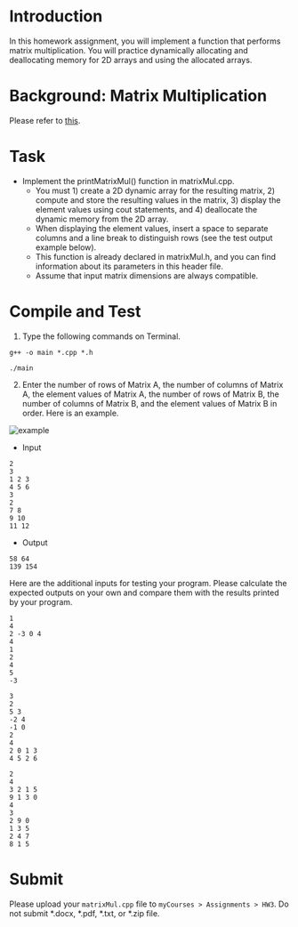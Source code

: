 # Introduction

In this homework assignment, you will implement a function that performs matrix multiplication. You will practice dynamically allocating and deallocating memory for 2D arrays and using the allocated arrays.


# Background: Matrix Multiplication

Please refer to [this](https://en.wikipedia.org/wiki/Matrix_multiplication#:~:text=In%20mathematics%2C%20particularly%20in%20linear,rows%20in%20the%20second%20matrix.).

# Task

* Implement the printMatrixMul() function in matrixMul.cpp.
  * You must 1) create a 2D dynamic array for the resulting matrix, 2) compute and store the resulting values in the matrix, 3) display the element values using cout statements, and 4) deallocate the dynamic memory from the 2D array.
  * When displaying the element values, insert a space to separate columns and a line break to distinguish rows (see the test output example below).
  * This function is already declared in matrixMul.h, and you can find information about its parameters in this header file.
  * Assume that input matrix dimensions are always compatible.

# Compile and Test

1. Type the following commands on Terminal.

```
g++ -o main *.cpp *.h
```
```
./main
```

2. Enter the number of rows of Matrix A, the number of columns of Matrix A, the element values of Matrix A, the number of rows of Matrix B, the number of columns of Matrix B, and the element values of Matrix B in order. Here is an example.

![example](https://github.com/sskeme/eeee346-s24-hw3-/assets/154963758/788bd7e2-211e-4036-b059-b6de7bc6d7cf)

 * Input
 ```
 2
 3 
 1 2 3
 4 5 6
 3
 2
 7 8
 9 10
 11 12
 ```

 * Output
 ```
 58 64
 139 154
 ```

Here are the additional inputs for testing your program. Please calculate the expected outputs on your own and compare them with the results printed by your program.
```
1 
4 
2 -3 0 4
4 
1 
2 
4 
5 
-3
```

```
3 
2 
5 3 
-2 4 
-1 0
2 
4 
2 0 1 3 
4 5 2 6
```

```
2 
4 
3 2 1 5 
9 1 3 0
4 
3 
2 9 0 
1 3 5 
2 4 7 
8 1 5 
```

# Submit

Please upload your `matrixMul.cpp` file to `myCourses > Assignments > HW3`. Do not submit *.docx, *.pdf, *.txt, or *.zip file. 
